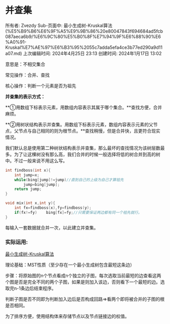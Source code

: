 # 并查集

所有者: Zvezdy
Sub-页面中: 最小生成树-Kruskal算法 (%E5%B9%B6%E6%9F%A5%E9%9B%86%20e80047843f694684ad5fcb087aeca6b9/%E6%9C%80%E5%B0%8F%E7%94%9F%E6%88%90%E6%A0%91-Kruskal%E7%AE%97%E6%B3%95%2055c7adda5efa4ce3b77ed290a9d11a07.md)
上次编辑时间: 2024年4月25日 23:13
创建时间: 2024年1月17日 13:02

意思是：不相交集合

常见操作：合并、查找

核心操作：判断一个元素是否为祖先

**并查集的表示方式：**

**①用数组下标表示元素，用数组内容表示其属于哪个集合。**查找方便，合并麻烦。

**②用树状结构表示并查集。用数组下标表示元素，数组内容表示元素的父节点，父节点与自己相同的则为根节点。**查找稍慢，但是合并快，且更符合现实情况。

我们默认总是使用第二种树状结构表示并查集，那么最坏的查找情况为该树层数最多。为了让这棵树没有那么高，我们合并的时候一般选择将低的树合并到高的树中。不过一般来说不用这么写。

```cpp
int findboss(int x){
    int jump=x;
    while(bing[jump]!=jump)//直到自己的上级为自己才算祖先
        jump=bing[jump];
    return jump;
}
```

```cpp
void mix(int x,int y){
    int fx=findboss(x),fy=findboss(y);
    if(fx!=fy)    bing[fx]=fy;//只需要保证两边都有同一个祖先就行。
}
```

每输入一套数据就合并一次，以此建立并查集。

### 实际运用:

[最小生成树-Kruskal算法](%E5%B9%B6%E6%9F%A5%E9%9B%86%20e80047843f694684ad5fcb087aeca6b9/%E6%9C%80%E5%B0%8F%E7%94%9F%E6%88%90%E6%A0%91-Kruskal%E7%AE%97%E6%B3%95%2055c7adda5efa4ce3b77ed290a9d11a07.md)

理论基础：MST性质（至少存在一个最小生成树包含最短这条边）

步骤：将原始图的n个节点看成n个独立的子图，每次选取当前最短的边查看这两个图是否是完全不同的两个子图，如果是则加入该边，否则看下一个最短的边。选取完n-1条边后结束程序。

判断子图是否不同即为判断加入边后是否构成回路⇒看两个即将被合并的子图的根是否相同。

为了排序方便，使用结构体来存储节点以及节点链接边的权值。